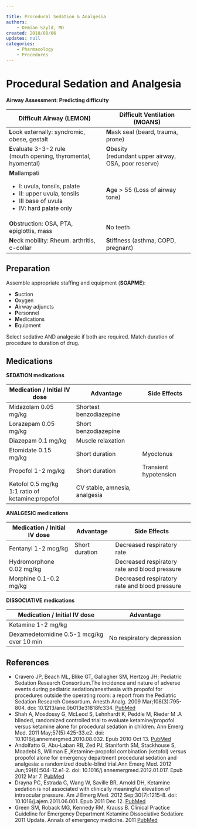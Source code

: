 ```yaml
---

title: Procedural Sedation & Analgesia
authors:
    - Demian Szyld, MD
created: 2010/08/06
updates: null
categories:
    - Pharmacology
    - Procedures
---
```


# Procedural Sedation and Analgesia

**Airway Assessment: Predicting difficulty**

<table>
<thead>
<tr class="header">
<th><strong>Difficult Airway (LEMON)</strong></th>
<th><strong>Difficult Ventilation (MOANS)</strong></th>
</tr>
</thead>
<tbody>
<tr class="odd">
<td><strong>L</strong>ook externally: syndromic, obese, gestalt</td>
<td><strong>M</strong>ask seal (beard, trauma, prone)<br />
</td>
</tr>
<tr class="even">
<td><strong>E</strong>valuate 3-3-2 rule<br />
(mouth opening, thyromental, hyomental)</td>
<td><strong>O</strong>besity<br />
(redundant upper airway, OSA, poor reserve)<br />
</td>
</tr>
<tr class="odd">
<td><strong>M</strong>allampati<br />

<ul>
<li>I: uvula, tonsils, palate</li>
<li>II: upper uvula, tonsils</li>
<li>III base of uvula</li>
<li>IV: hard palate only<br />
</li>
</ul></td>
<td><strong>A</strong>ge &gt; 55 (Loss of airway tone)</td>
</tr>
<tr class="even">
<td><strong>O</strong>bstruction: OSA, PTA, epiglottis, mass</td>
<td><strong>N</strong>o teeth</td>
</tr>
<tr class="odd">
<td><strong>N</strong>eck mobility: Rheum. arthritis, c-collar</td>
<td><strong>S</strong>tiffness (asthma, COPD, pregnant)</td>
</tr>
</tbody>
</table>

## Preparation

Assemble appropriate staffing and equipment (**SOAPME**): 

- **S**uction
- **O**xygen
- **A**irway adjuncts
- **P**ersonnel
- **M**edications
- **E**quipment

Select sedative AND analgesic if both are required. Match duration of procedure to duration of drug.

## Medications

**SEDATION medications**

| **Medication / Initial IV dose**                                                  | **Advantage**                 | **Side Effects**      |
| --------------------------------------------------------------------------------- | ----------------------------- | --------------------- |
| <span class="drug">Midazolam</span> 0.05 mg/kg                                    | Shortest benzodiazepine       |                       |
| <span class="drug">Lorazepam</span> 0.05 mg/kg                                    | Short benzodiazepine          |                       |
| <span class="drug">Diazepam</span> 0.1 mg/kg                                      | Muscle relaxation             |                       |
| <span class="drug">Etomidate</span> 0.15 mg/kg                                    | Short duration                | Myoclonus             |
| <span class="drug">Propofol</span>   1-2 mg/kg                                    | Short duration                | Transient hypotension |
| <span class="drug">Ketofol</span> 0.5 mg/kg<br>1:1 ratio of <br>ketamine:propofol | CV stable, amnesia, analgesia |                       |

**ANALGESIC medications**

| **Medication / Initial IV dose**                   | **Advantage**  | **Side Effects**                              |
| -------------------------------------------------- | -------------- | --------------------------------------------- |
| <span class="drug">Fentanyl</span> 1-2 mcg/kg      | Short duration | Decreased respiratory rate                    |
| <span class="drug">Hydromorphone</span> 0.02 mg/kg |                | Decreased respiratory rate and blood pressure |
| <span class="drug">Morphine</span> 0.1-0.2 mg/kg   |                | Decreased respiratory rate and blood pressure |

**DISSOCIATIVE medications**

| **Medication / Initial IV dose**                                       | **Advantage**             |
| ---------------------------------------------------------------------- | ------------------------- |
| <span class="drug">Ketamine</span> 1-2 mg/kg                           |                           |
| <span class="drug">Dexamedetomidine</span> 0.5-1 mcg/kg<br>over 10 min | No respiratory depression |

## References

- Cravero JP, Beach ML, Blike GT, Gallagher SM, Hertzog JH; Pediatric Sedation Research Consortium.The incidence and nature of adverse events during pediatric sedation/anesthesia with propofol for procedures outside the operating room: a report from the Pediatric Sedation Research Consortium. Anesth Analg. 2009 Mar;108(3):795-804. doi: 10.1213/ane.0b013e31818fc334. [PubMed](https://www.ncbi.nlm.nih.gov/pubmed/?term=19224786)
- Shah A, Mosdossy G, McLeod S, Lehnhardt K, Peddle M, Rieder M .A blinded, randomized controlled trial to evaluate ketamine/propofol versus ketamine alone for procedural sedation in children. Ann Emerg Med. 2011 May;57(5):425-33.e2. doi: 10.1016/j.annemergmed.2010.08.032. Epub 2010 Oct 13. [PubMed](https://www.ncbi.nlm.nih.gov/pubmed/?term=20947210)
- Andolfatto G, Abu-Laban RB, Zed PJ, Staniforth SM, Stackhouse S, Moadebi S, Willman E.,Ketamine-propofol combination (ketofol) versus propofol alone for emergency department procedural sedation and analgesia: a randomized double-blind trial.Ann Emerg Med. 2012 Jun;59(6):504-12.e1-2. doi: 10.1016/j.annemergmed.2012.01.017. Epub 2012 Mar 7. [PubMed](https://www.ncbi.nlm.nih.gov/pubmed/22401952)
- Drayna PC, Estrada C, Wang W, Saville BR, Arnold DH, Ketamine sedation is not associated with clinically meaningful elevation of intraocular pressure. Am J Emerg Med. 2012 Sep;30(7):1215-8. doi: 10.1016/j.ajem.2011.06.001. Epub 2011 Dec 12. [PubMed](https://www.ncbi.nlm.nih.gov/pubmed/?term=22169582)
- Green SM, Roback MG, Kennedy RM, Krauss B. Clinical Practice Guideline for Emergency Department Ketamine Dissociative Sedation: 2011 Update. Annals of emergency medicine. 2011 [PubMed](https://www.ncbi.nlm.nih.gov/pubmed/21256625)
